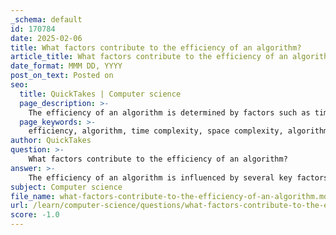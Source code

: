 ```yaml
---
_schema: default
id: 170784
date: 2025-02-06
title: What factors contribute to the efficiency of an algorithm?
article_title: What factors contribute to the efficiency of an algorithm?
date_format: MMM DD, YYYY
post_on_text: Posted on
seo:
  title: QuickTakes | Computer science
  page_description: >-
    The efficiency of an algorithm is determined by factors such as time and space complexity, design, data characteristics, computational resources, and implementation specifics, impacting its performance and suitability for various tasks.
  page_keywords: >-
    efficiency, algorithm, time complexity, space complexity, algorithm design, data size, computational resources, heuristic approaches, parallelism, implementation details, accuracy, response time, real-time systems
author: QuickTakes
question: >-
    What factors contribute to the efficiency of an algorithm?
answer: >-
    The efficiency of an algorithm is influenced by several key factors, primarily revolving around its time complexity, space complexity, and the computational resources it utilizes. Here are the main factors that contribute to the efficiency of an algorithm:\n\n1. **Time Complexity**: This measures the amount of time an algorithm takes to complete as a function of the input size. It is often expressed using Big O notation (e.g., $O(n)$, $O(n^2)$), which helps in understanding how the execution time grows with larger inputs. An algorithm with lower time complexity is generally more efficient.\n\n2. **Space Complexity**: This refers to the amount of memory an algorithm uses during its execution. Like time complexity, space complexity is also expressed in Big O notation. Efficient algorithms minimize memory usage, which is particularly important in environments with limited resources.\n\n3. **Algorithm Design**: The inherent design of the algorithm plays a crucial role in its efficiency. For instance, algorithms that utilize efficient data structures (like hash tables or balanced trees) can significantly reduce the time complexity of operations such as searching and inserting.\n\n4. **Data Size and Structure**: The size and nature of the input data can affect algorithm performance. For example, algorithms may perform differently on sorted versus unsorted data. Understanding the characteristics of the input can help in selecting or designing more efficient algorithms.\n\n5. **Computational Resources**: The efficiency of an algorithm is also dependent on the hardware it runs on, including CPU speed, memory availability, and system load. Algorithms may perform differently on different machines or under varying system conditions.\n\n6. **Heuristic Approaches**: In some cases, heuristic algorithms can provide efficient solutions for complex problems where exact solutions are computationally expensive. These algorithms trade off optimality for speed and are particularly useful in NP-hard problems.\n\n7. **Parallelism and Concurrency**: Algorithms that can be executed in parallel or that utilize concurrent processing can achieve better performance on multi-core processors. This can significantly reduce execution time for suitable problems.\n\n8. **Implementation Details**: The way an algorithm is implemented can also impact its efficiency. Factors such as programming language, compiler optimizations, and coding practices can lead to variations in performance.\n\n9. **Accuracy and Reliability Requirements**: In some applications, the need for accuracy and reliability can affect the choice of algorithm. For instance, algorithms that require more iterations to ensure accuracy may be less efficient in terms of time.\n\n10. **Response Time in Real-Time Systems**: For algorithms used in real-time systems, the response time must meet specific deadlines. Factors such as task priority and scheduling algorithms can influence the efficiency of these algorithms in meeting real-time constraints.\n\nIn summary, the efficiency of an algorithm is a multifaceted concept that encompasses time and space complexity, algorithm design, data characteristics, computational resources, and implementation details. Understanding these factors is crucial for selecting or designing algorithms that perform well in practice.
subject: Computer science
file_name: what-factors-contribute-to-the-efficiency-of-an-algorithm.md
url: /learn/computer-science/questions/what-factors-contribute-to-the-efficiency-of-an-algorithm
score: -1.0
---
```


&nbsp;